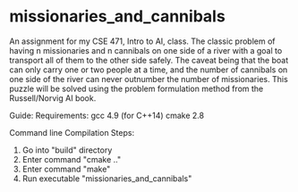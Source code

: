 # missionaries_and_cannibals
An assignment for my CSE 471, Intro to AI, class.  The classic problem of having n missionaries and n cannibals on one side of a river with a goal to transport all of them to the other side safely.  The caveat being that the boat can only carry one or two people at a time, and the number of cannibals on one side of the river can never outnumber the number of missionaries.  This puzzle will be solved using the problem formulation method from the Russell/Norvig AI book. 
 
Guide: 
Requirements: 
gcc 4.9 (for C++14) 
cmake 2.8 
 
Command line Compilation Steps: 
1. Go into "build" directory 
2. Enter command "cmake .." 
3. Enter command "make" 
4. Run executable "missionaries_and_cannibals"


